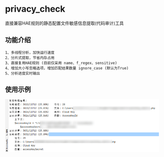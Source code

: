 # privacy_check

直接兼容HAE规则的静态配置文件敏感信息提取(代码审计)工具

## 功能介绍
```
1、多线程分析，加快运行速度
2、分片式提取，节省内存占用
3、直接复用HAE规则 (目前仅采用 name、f_regex、sensitive)
4、增加大小写忽略选项，增加匹配结果数量 ignore_case (默认为True)
5、分析进度实时输出
```

## 使用示例

![示例图片](doc/demo.png)



